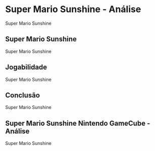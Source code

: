 ---
---

# Super Mario Sunshine - Análise

Super Mario Sunshine

## Super Mario Sunshine

Super Mario Sunshine

## Jogabilidade

Super Mario Sunshine

## Conclusão

Super Mario Sunshine

## Super Mario Sunshine Nintendo GameCube - Análise

Super Mario Sunshine
